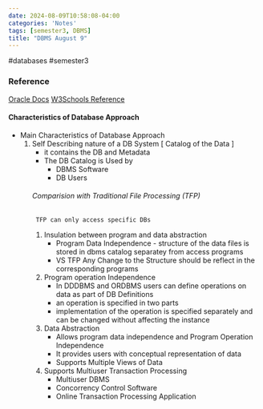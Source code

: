 ```yaml
---
date: 2024-08-09T10:58:08-04:00
categories: 'Notes'
tags: [semester3, DBMS]
title: "DBMS August 9"
---
```

#databases #semester3  
### Reference
[Oracle Docs](https://docs.oracle.com/en/database/oracle/oracle-database/19/refrn/index.html)
[W3Schools Reference](https://www.w3schools.com/sql/)

#### Characteristics of Database Approach
- Main Characteristics of Database Approach
	1. Self Describing nature of a DB System [ Catalog of the Data ]
		- it contains the DB and Metadata
		- The DB Catalog is Used by
			-  DBMS Software
			- DB Users
		###### Comparision with Traditional File Processing (TFP)
			TFP can only access specific DBs
		1. Insulation between program  and data abstraction
			-  Program Data Independence - structure of the data files is stored in dbms catalog separatey from access programs
			- VS TFP Any Change to the Structure should be reflect in the corresponding programs
		2. Program operation Independence
			- In DDDBMS and ORDBMS users can define operations on data as part of DB Definitions
			- an operation is specified in two parts
			- implementation of the operation is specified separately and can be changed without affecting the instance
		2. Data Abstraction
			- Allows program data independence and Program Operation Independence
			- It provides users with conceptual representation of data
			-  Supports Multiple Views of Data
		3. Supports Multiuser Transaction Processing
			- Multiuser DBMS
			- Concorrency Control Software
			- Online Transaction Processing Application
